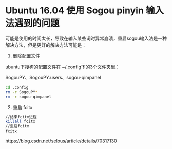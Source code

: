 # Ubuntu 16.04 使用 Sogou pinyin 输入法遇到的问题

可能是使用的时间太长，导致在输入某些词时异常崩溃，重启sogou输入法是一种解决方法，但是更好的解决方法可能是：

1. 删除配置文件

ubuntu下搜狗的配置文件在 ~/.config下的3个文件夹里：

SogouPY、SogouPY.users、sogou-qimpanel

``` sh
cd .config
rm -r SogouPY*
rm -r sogou-qimpanel
```

2. 重启 fcitx

``` sh
//结束fcitx进程
killall fcitx
//重启fcitx
fcitx
```

https://blog.csdn.net/selous/article/details/70317130